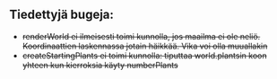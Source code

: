 ## Tiedettyjä bugeja:

- ~~renderWorld ei ilmeisesti toimi kunnolla, jos maailma ei ole neliö. Koordinaattien laskennassa jotain häikkää. Vika voi olla muuallakin~~
- ~~createStartingPlants ei toimi kunnolla: tiputtaa world.plantsin koon yhteen kun kierroksia käyty numberPlants~~
